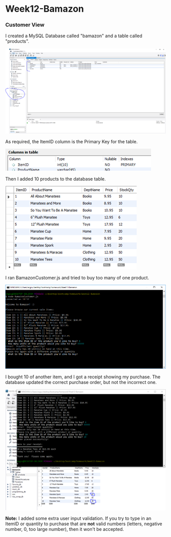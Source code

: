 # Week12-Bamazon

### Customer View

I created a MySQL Database called "bamazon" and a table called "products".

![Pic of DB and Table creation](/images/1-Table_Creation.png)

As required, the ItemID column is the Primary Key for the table.

![Pic of ItemID as PK](/images/2-ItemID_is_PK.png)

Then I added 10 products to the database table.

![Pic of Populated Table](/images/3-Populated_db.png)

I ran BamazonCustomer.js and tried to buy too many of one product.

![Pic of BamazonCustomer.js with Insufficient Qty](/images/4-Bamazon_with_Insuff_Qty.png)

I bought 10 of another item, and I got a receipt showing my purchase.
The database updated the correct purchase order, but not the incorrect one.

![Pic of Completed Order and DB Update](/images/5-Order_Complete.png)

**Note:** I added some extra user input validation.  If you try to type in 
an ItemID or quantity to purchase that are **not** valid numbers
(letters, negative number, 0, too large number), then it won't be accepted.